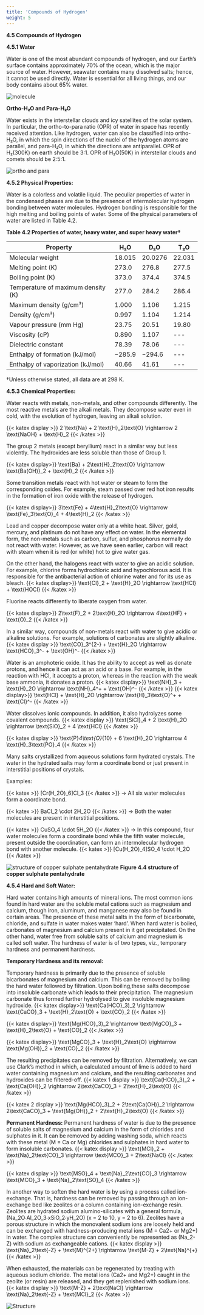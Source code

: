 ```yaml
---
title: 'Compounds of Hydrogen'
weight: 5
---
```


**4.5 Compounds of Hydrogen**

**4.5.1 Water**

Water is one of the most abundant compounds of hydrogen, and our Earth’s surface contains approximately 70% of the ocean, which is the major source of water. However, seawater contains many dissolved salts; hence, it cannot be used directly. Water is essential for all living things, and our body contains about 65% water.

![molecule](six.jpg)

**Ortho-H₂O and Para-H₂O**

Water exists in the interstellar clouds and icy satellites of the solar system. In particular, the ortho-to-para ratio (OPR) of water in space has recently received attention. Like hydrogen, water can also be classified into ortho-H₂O, in which the spin directions of the nuclei of the hydrogen atoms are parallel, and para-H₂O, in which the directions are antiparallel. OPR of H₂(300K) on earth should be 3:1. OPR of H₂O(50K) in interstellar clouds and comets should be 2:5:1.

![ortho and para](seven.jpg)

**4.5.2 Physical Properties:**

Water is a colorless and volatile liquid. The peculiar properties of water in the condensed phases are due to the presence of intermolecular hydrogen bonding between water molecules. Hydrogen bonding is responsible for the high melting and boiling points of water. Some of the physical parameters of water are listed in Table 4.2.

**Table 4.2 Properties of water, heavy water, and super heavy water†**

| Property                             | H₂O        | D₂O        | T₂O        |
|--------------------------------------|------------|------------|------------|
| Molecular weight                     | 18.015     | 20.0276    | 22.031     |
| Melting point (K)                    | 273.0      | 276.8      | 277.5      |
| Boiling point (K)                    | 373.0      | 374.4      | 374.5      |
| Temperature of maximum density (K)  | 277.0      | 284.2      | 286.4      |
| Maximum density (g/cm³)              | 1.000      | 1.106      | 1.215      |
| Density (g/cm³)                      | 0.997      | 1.104      | 1.214      |
| Vapour pressure (mm Hg)              | 23.75      | 20.51      | 19.80      |
| Viscosity (cP)                       | 0.890      | 1.107      | ---        |
| Dielectric constant                  | 78.39      | 78.06      | ---        |
| Enthalpy of formation (kJ/mol)       | −285.9     | −294.6     | ---        |
| Enthalpy of vaporization (kJ/mol)    | 40.66      | 41.61      | ---        |

†Unless otherwise stated, all data are at 298 K.

**4.5.3 Chemical Properties:**

Water reacts with metals, non-metals, and other compounds differently. The most reactive metals are the alkali metals. They decompose water even in cold, with the evolution of hydrogen, leaving an alkali solution.

{{< katex display >}}
2 \text{Na} + 2 \text{H}_2\text{O} \rightarrow 2 \text{NaOH} + \text{H}_2
{{< /katex >}}



The group 2 metals (except beryllium) react in a similar way but less violently. The hydroxides are less soluble than those of Group 1.

{{< katex display>}}
\text{Ba} + 2\text{H}_2\text{O} \rightarrow \text{Ba(OH)}_2 + \text{H}_2
{{< /katex >}}


Some transition metals react with hot water or steam to form the corresponding oxides. For example, steam passed over red hot iron results in the formation of iron oxide with the release of hydrogen.

{{< katex display>}}
3\text{Fe} + 4\text{H}_2\text{O} \rightarrow \text{Fe}_3\text{O}_4 + 4\text{H}_2
{{< /katex >}}


Lead and copper decompose water only at a white heat. Silver, gold, mercury, and platinum do not have any effect on water. In the elemental form, the non-metals such as carbon, sulfur, and phosphorus normally do not react with water. However, as we have seen earlier, carbon will react with steam when it is red (or white) hot to give water gas.

On the other hand, the halogens react with water to give an acidic solution. For example, chlorine forms hydrochloric acid and hypochlorous acid. It is responsible for the antibacterial action of chlorine water and for its use as bleach.
{{< katex display>}}
\text{Cl}_2 + \text{H}_2O \rightarrow \text{HCl} + \text{HOCl}
{{< /katex >}}



Fluorine reacts differently to liberate oxygen from water.

{{< katex display>}}
2\text{F}_2 + 2\text{H}_2O \rightarrow 4\text{HF} + \text{O}_2
{{< /katex >}}


In a similar way, compounds of non-metals react with water to give acidic or alkaline solutions. For example, solutions of carbonates are slightly alkaline.
{{< katex display >}}
\text{CO}_3^{2-} + \text{H}_2O \rightarrow \text{HCO}_3^- + \text{OH}^-
{{< /katex >}}

Water is an amphoteric oxide. It has the ability to accept as well as donate protons, and hence it can act as an acid or a base. For example, in the reaction with HCl, it accepts a proton, whereas in the reaction with the weak base ammonia, it donates a proton.
{{< katex display>}}
\text{NH}_3 + \text{H}_2O \rightarrow \text{NH}_4^+ + \text{OH}^-
{{< /katex >}}
{{< katex display>}}
\text{HCl} + \text{H}_2O \rightarrow \text{H}_3\text{O}^+ + \text{Cl}^-
{{< /katex >}}


Water dissolves ionic compounds. In addition, it also hydrolyzes some covalent compounds.
{{< katex display >}}
\text{SiCl}_4 + 2 \text{H}_2O \rightarrow \text{SiO}_2 + 4 \text{HCl}
{{< /katex >}}

{{< katex display >}}
\text{P}_4\text{O}_{10} + 6 \text{H}_2O \rightarrow 4 \text{H}_3\text{PO}_4
{{< /katex >}}


Many salts crystallized from aqueous solutions form hydrated crystals. The water in the hydrated salts may form a coordinate bond or just present in interstitial positions of crystals.

Examples:

{{< katex >}}
[Cr(H_2O)_6]Cl_3
{{< /katex >}}
 → All six water molecules form a coordinate bond.

{{< katex >}}
BaCl_2 \cdot 2H_2O
{{< /katex >}}
 → Both the water molecules are present in interstitial positions.

{{< katex >}}
CuSO_4 \cdot 5H_2O
{{< /katex >}}
 → In this compound, four water molecules form a coordinate bond while the fifth water molecule, present outside the coordination, can form an intermolecular hydrogen bond with another molecule. {{< katex >}}
[Cu(H_2O)_4]SO_4 \cdot H_2O
{{< /katex >}}

![ structure of copper sulphate pentahydrate](eight.jpg)
**Figure 4.4 structure of copper sulphate pentahydrate**

**4.5.4 Hard and Soft Water:**

Hard water contains high amounts of mineral ions. The most common ions found in hard water are the soluble metal cations such as magnesium and calcium, though iron, aluminum, and manganese may also be found in certain areas. The presence of these metal salts in the form of bicarbonate, chloride, and sulfate in water makes water ‘hard’. When hard water is boiled, carbonates of magnesium and calcium present in it get precipitated. On the other hand, water free from soluble salts of calcium and magnesium is called soft water. The hardness of water is of two types, viz., temporary hardness and permanent hardness.

**Temporary Hardness and its removal:**

Temporary hardness is primarily due to the presence of soluble bicarbonates of magnesium and calcium. This can be removed by boiling the hard water followed by filtration. Upon boiling,these salts decompose into insoluble carbonate which leads to their precipitation. The magnesium carbonate thus formed further hydrolysed to give insoluble magnesium hydroxide. 
{{< katex display>}}
\text{Ca(HCO}_3)_2 \rightarrow \text{CaCO}_3 + \text{H}_2\text{O} + \text{CO}_2
{{< /katex >}}

{{< katex display>}}
\text{Mg(HCO}_3)_2 \rightarrow \text{MgCO}_3 + \text{H}_2\text{O} + \text{CO}_2
{{< /katex >}}

{{< katex display>}}
\text{MgCO}_3 + \text{H}_2\text{O} \rightarrow \text{Mg(OH)}_2 + \text{CO}_2
{{< /katex >}}


The resulting precipitates can be removed by filtration. Alternatively, we can use Clark’s method in which, a calculated amount of lime is added to hard water containing magnesium and calcium, and the resulting carbonates and hydroxides can be filtered-off. 
{{< katex 1 display >}}
\text{Ca(HCO}_3)_2 + \text{Ca(OH)}_2 \rightarrow 2\text{CaCO}_3 + 2\text{H}_2\text{O}
{{< /katex >}}

{{< katex 2 display >}}
\text{Mg(HCO}_3)_2 + 2\text{Ca(OH)}_2 \rightarrow 2\text{CaCO}_3 + \text{Mg(OH)}_2 + 2\text{H}_2\text{O}
{{< /katex >}}



**Permanent Hardness:** 
Permanent hardness of water is due to the presence of soluble salts of magnesium and calcium in the form of chlorides and sulphates in it. It can be removed by adding washing soda, which reacts with these metal (M = Ca or Mg) chlorides and sulphates in hard water to form insoluble carbonates.
{{< katex display >}}
\text{MCl}_2 + \text{Na}_2\text{CO}_3 \rightarrow \text{MCO}_3 + 2\text{NaCl}
{{< /katex >}}

{{< katex display >}}
\text{MSO}_4 + \text{Na}_2\text{CO}_3 \rightarrow \text{MCO}_3 + \text{Na}_2\text{SO}_4
{{< /katex >}}

In another way to soften the hard water is by using a process called ion-exchange. That is, hardness can be removed by passing through an ion-exchange bed like zeolites or a column containing ion-exchange resin. Zeolites are hydrated sodium alumino-silicates with a general formula, \(Na_2O∙Al_2O_3∙xSiO_2∙yH_2O\) (x = 2 to 10, y = 2 to 6). Zeolites have a porous structure in which the monovalent sodium ions are loosely held and can be exchanged with hardness-producing metal ions (M = Ca2+ or Mg2+) in water. The complex structure can conveniently be represented as \(Na_2-Z\) with sodium as exchangeable cations. 
{{< katex display >}}
\text{Na}_2\text{-Z} + \text{M}^{2+} \rightarrow \text{M-Z} + 2\text{Na}^{+}
{{< /katex >}}


When exhausted, the materials can be regenerated by treating with aqueous sodium chloride. The metal ions (Ca2+ and Mg2+) caught in the zeolite (or resin) are released, and they get replenished with sodium ions. 
{{< katex display >}}
\text{M-Z} + 2\text{NaCl} \rightarrow \text{Na}_2\text{-Z} + \text{MCl}_2
{{< /katex >}}



![Structure](nine.jpg)

